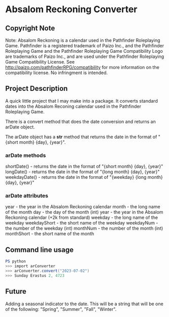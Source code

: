 # Absalom Reckoning Converter

## Copyright Note
Note: Absalom Reckoning is a calendar used in the Pathfinder Roleplaying Game. Pathfinder is a registered trademark of Paizo Inc., and the Pathfinder Roleplaying Game and the Pathfinder Roleplaying Game Compatibility Logo are trademarks of Paizo Inc., and are used under the Pathfinder Roleplaying Game Compatibility License. See http://paizo.com/pathfinderRPG/compatibility for more information on the compatibility license. No infringment is intended.

## Project Description
A quick little project that I may make into a package. It converts standard dates into the Absalom Reconing calendar used in the Pathfinder Roleplaying Game.

There is a convert method that does the date conversion and returns an arDate object.

The arDate object has a __str__ method that returns the date in the format of "{short month} {day}, {year}".

### arDate methods
shortDate() - returns the date in the format of "{short month} {day}, {year}"
longDate() - returns the date in the format of "{long month} {day}, {year}"
weekdayDate() - returns the date in the format of "{weekday} {long month} {day}, {year}"

### arDate attributes
year - the year in the Absalom Reckoning calendar
month - the long name of the month
day - the day of the month (int)
year - the year in the Absalom Reckoning calendar (+2k from standard)
weekday - the long name of the weekday
weekdayShort - the short name of the weekday
weekdayNum - the number of the weekday (int)
monthNum - the number of the month (int)
monthShort - the short name of the month

## Command line usage
```powershell
PS python
>>> import arConverter
>>> arConverter.convert("2023-07-02")
>>> Sunday Erastus 2, 4723
```

## Future
Adding a seasonal indicator to the date. This will be a string that will be one of the following: "Spring", "Summer", "Fall", "Winter".
